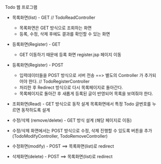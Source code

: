 Todo 웹 프로그램

- 목록화면(list) - GET  // TodoReadController
  - 목록화면은 GET 방식으로 조회하는 화면
  - 등록, 수정, 삭제 후에도 결과를 확인할 수 있는 화면

- 등록화면(Register) - GET
  - GET 이동하기 때문에 등록 화면 register.jsp 페이지 이동

- 등록화면(Register) - POST
  - 입력데이터들을 POST 방식으로 서버 전송 ==> 별도의 Controller 가 추가되어야 한다. // TodoRegisterController
  - 처리한 후 Redirect 방식으로 다시 목록페이지로 돌아간다.
  - 목록페이지로 돌아간 후 새롭게 등록된 글이 반영되어 목록을 보여줘야 한다.

- 조회화면(Read) - GET 방식으로 동작 설계 목록화면에서 특정 Todo 글번호를 누르면 동작하도록 설계

- 수정/삭제 (remove/delete) - GET 방식 설계 (해당 페이지로 이동)

- 수정/삭제 화면에서는 POST 방식으로 수정, 삭제 진행할 수 있도록 버튼을 추가
  (TodoModifyController, TodoRemoveController)

- 수정화면(modify) - POST ==> 목록화면(list)로 redirect

- 삭제화면(delete) - POST ==> 목록화면(list)로 redirect